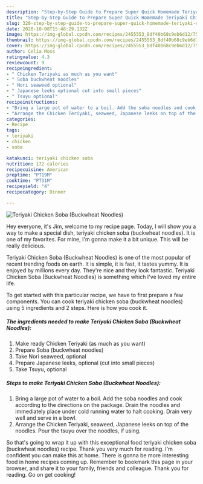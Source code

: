 ```yaml
---
description: "Step-by-Step Guide to Prepare Super Quick Homemade Teriyaki Chicken Soba (Buckwheat Noodles)"
title: "Step-by-Step Guide to Prepare Super Quick Homemade Teriyaki Chicken Soba (Buckwheat Noodles)"
slug: 320-step-by-step-guide-to-prepare-super-quick-homemade-teriyaki-chicken-soba-buckwheat-noodles
date: 2020-10-08T15:48:29.132Z
image: https://img-global.cpcdn.com/recipes/2455553_8df40b68c9eb6d12/751x532cq70/teriyaki-chicken-soba-buckwheat-noodles-recipe-main-photo.jpg
thumbnail: https://img-global.cpcdn.com/recipes/2455553_8df40b68c9eb6d12/751x532cq70/teriyaki-chicken-soba-buckwheat-noodles-recipe-main-photo.jpg
cover: https://img-global.cpcdn.com/recipes/2455553_8df40b68c9eb6d12/751x532cq70/teriyaki-chicken-soba-buckwheat-noodles-recipe-main-photo.jpg
author: Celia Moss
ratingvalue: 4.3
reviewcount: 9
recipeingredient:
- " Chicken Teriyaki as much as you want"
- " Soba buckwheat noodles"
- " Nori seaweed optional"
- " Japanese leeks optional cut into small pieces"
- " Tsuyu optional"
recipeinstructions:
- "Bring a large pot of water to a boil. Add the soba noodles and cook according to the directions on the package. Drain the noodles and immediately place under cold running water to halt cooking. Drain very well and serve in a bowl."
- "Arrange the Chicken Teriyaki, seaweed, Japanese leeks on top of the noodles. Pour the tsuyu over the noodles, if using."
categories:
- Recipe
tags:
- teriyaki
- chicken
- soba

katakunci: teriyaki chicken soba 
nutrition: 172 calories
recipecuisine: American
preptime: "PT19M"
cooktime: "PT31M"
recipeyield: "4"
recipecategory: Dinner

---
```



![Teriyaki Chicken Soba (Buckwheat Noodles)](https://img-global.cpcdn.com/recipes/2455553_8df40b68c9eb6d12/751x532cq70/teriyaki-chicken-soba-buckwheat-noodles-recipe-main-photo.jpg)

Hey everyone, it's Jim, welcome to my recipe page. Today, I will show you a way to make a special dish, teriyaki chicken soba (buckwheat noodles). It is one of my favorites. For mine, I'm gonna make it a bit unique. This will be really delicious.



Teriyaki Chicken Soba (Buckwheat Noodles) is one of the most popular of recent trending foods on earth. It is simple, it is fast, it tastes yummy. It is enjoyed by millions every day. They're nice and they look fantastic. Teriyaki Chicken Soba (Buckwheat Noodles) is something which I've loved my entire life.


To get started with this particular recipe, we have to first prepare a few components. You can cook teriyaki chicken soba (buckwheat noodles) using 5 ingredients and 2 steps. Here is how you cook it.

<!--inarticleads1-->

##### The ingredients needed to make Teriyaki Chicken Soba (Buckwheat Noodles):

1. Make ready  Chicken Teriyaki (as much as you want)
1. Prepare  Soba (buckwheat noodles)
1. Take  Nori seaweed, optional
1. Prepare  Japanese leeks, optional (cut into small pieces)
1. Take  Tsuyu, optional




<!--inarticleads2-->

##### Steps to make Teriyaki Chicken Soba (Buckwheat Noodles):

1. Bring a large pot of water to a boil. Add the soba noodles and cook according to the directions on the package. Drain the noodles and immediately place under cold running water to halt cooking. Drain very well and serve in a bowl.
1. Arrange the Chicken Teriyaki, seaweed, Japanese leeks on top of the noodles. Pour the tsuyu over the noodles, if using.




So that's going to wrap it up with this exceptional food teriyaki chicken soba (buckwheat noodles) recipe. Thank you very much for reading. I'm confident you can make this at home. There is gonna be more interesting food in home recipes coming up. Remember to bookmark this page in your browser, and share it to your family, friends and colleague. Thank you for reading. Go on get cooking!
